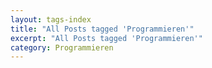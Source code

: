 ```yaml
---
layout: tags-index
title: "All Posts tagged 'Programmieren'"
excerpt: "All Posts tagged 'Programmieren'"
category: Programmieren
---
```

